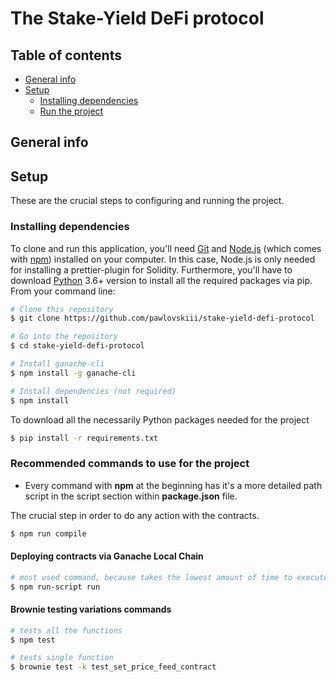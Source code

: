# The Stake-Yield DeFi protocol

## Table of contents

- [General info](#general-info)
- [Setup](#setup)
  - [Installing dependencies](#installing-dependencies)
  - [Run the project](#run-the-project)

## General info

## Setup

These are the crucial steps to configuring and running the project.

### Installing dependencies

To clone and run this application, you'll need [Git](https://git-scm.com) and [Node.js](https://nodejs.org/en/download/) (which comes with [npm](http://npmjs.com)) installed on your computer. In this case, Node.js is only needed for installing a prettier-plugin for Solidity. Furthermore, you'll have to download [Python](https://www.python.org/downloads/) 3.6+ version to install all the required packages via pip. From your command line:

```bash
# Clone this repository
$ git clone https://github.com/pawlovskiii/stake-yield-defi-protocol

# Go into the repository
$ cd stake-yield-defi-protocol

# Install ganache-cli
$ npm install -g ganache-cli

# Install dependencies (not required)
$ npm install
```

To download all the necessarily Python packages needed for the project

```bash
$ pip install -r requirements.txt
```

### Recommended commands to use for the project

- Every command with **npm** at the beginning has it's a more detailed path script in the script section within **package.json** file.

The crucial step in order to do any action with the contracts.

```bash
$ npm run compile
```

#### Deploying contracts via Ganache Local Chain

```bash
# most used command, because takes the lowest amount of time to execute all the transactions
$ npm run-script run
```

#### Brownie testing variations commands

```bash
# tests all the functions
$ npm test

# tests single function
$ brownie test -k test_set_price_feed_contract
```
